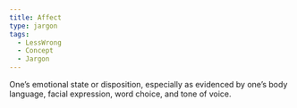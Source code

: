 ```yaml
---
title: Affect
type: jargon
tags:
  - LessWrong
  - Concept
  - Jargon
---
```




One’s emotional state or disposition, especially as evidenced by one’s body language, facial expression, word choice, and tone of voice.  
 